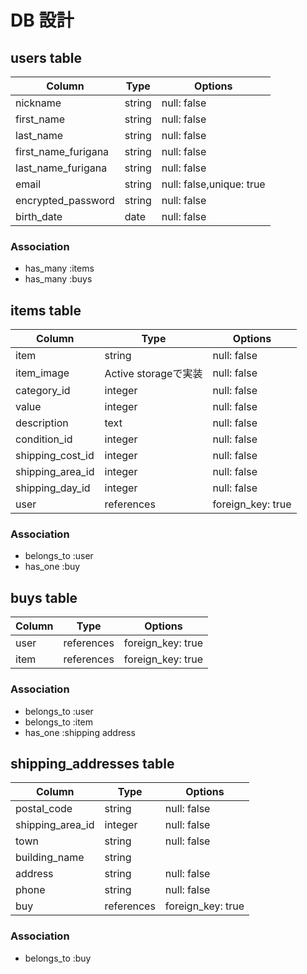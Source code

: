 # DB 設計

## users table

| Column              | Type                | Options                  |          
|-------------------- |---------------------|--------------------------|
| nickname            | string              | null: false              |
| first_name          | string              | null: false              |
| last_name           | string              | null: false              |
| first_name_furigana | string              | null: false              |
| last_name_furigana  | string              | null: false              |
| email               | string              | null: false,unique: true |
| encrypted_password  | string              | null: false              |
| birth_date          | date                | null: false              |

### Association

- has_many :items
- has_many :buys

## items table

| Column              | Type                | Options                 |
|-------------------- |---------------------|-------------------------|
| item                | string              | null: false             |
| item_image          | Active storageで実装 | null: false             |
| category_id         | integer             | null: false             |
| value               | integer             | null: false             |
| description         | text                | null: false             |
| condition_id        | integer             | null: false             |
| shipping_cost_id    | integer             | null: false             |
| shipping_area_id    | integer             | null: false             |
| shipping_day_id     | integer             | null: false             |
| user                | references          | foreign_key: true       |


### Association

- belongs_to :user
- has_one    :buy

## buys table

| Column              | Type                | Options                 |          
|-------------------- |---------------------|-------------------------|
| user                | references          | foreign_key: true       |
| item                | references          | foreign_key: true       |
### Association

- belongs_to :user
- belongs_to :item
- has_one    :shipping address

## shipping_addresses table


| Column              | Type                | Options                 |          
|-------------------- |---------------------|-------------------------|
| postal_code         | string              | null: false             |
| shipping_area_id    | integer             | null: false             |
| town                | string              | null: false             |
| building_name       | string              |                         |
| address             | string              | null: false             |
| phone               | string              | null: false             |
| buy                 | references          | foreign_key: true       |

### Association

- belongs_to :buy